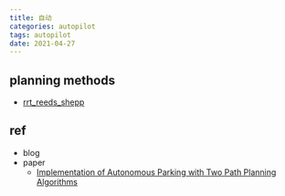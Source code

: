 ```yaml
---
title: 自动
categories: autopilot
tags: autopilot
date: 2021-04-27
---
```


## planning methods

- [rrt_reeds_shepp](https://github.com/sjs5904/Reeds-Shepp/blob/master/rrt_reeds_shepp.py)


## ref

- blog
- paper
    - [Implementation of Autonomous Parking with Two Path Planning Algorithms](https://web.archive.org/web/20200608071214/http://kth.diva-portal.org/smash/get/diva2:1329148/FULLTEXT01.pdf)